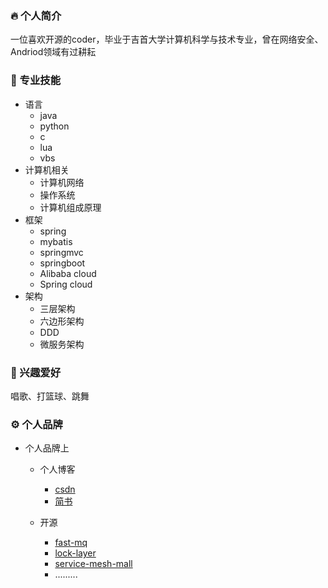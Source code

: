 ### 🔥 个人简介

一位喜欢开源的coder，毕业于吉首大学计算机科学与技术专业，曾在网络安全、Andriod领域有过耕耘

### 🤺 专业技能

- 语言
  - java
  - python
  - c
  - lua
  - vbs
- 计算机相关
  - 计算机网络
  - 操作系统
  - 计算机组成原理
- 框架
  - spring
  - mybatis
  - springmvc
  - springboot
  - Alibaba cloud
  - Spring cloud
- 架构
  - 三层架构
  - 六边形架构
  - DDD
  - 微服务架构

### 🌟 兴趣爱好

唱歌、打篮球、跳舞

### ⚙️ 个人品牌

- 个人品牌上

  - 个人博客 
    - [csdn ](https://blog.csdn.net/a_ittle_pan?spm=1011.2415.3001.5343)
    - [简书 ](https://www.jianshu.com/u/941b7a4a3935)


  - 开源
    - [fast-mq](https://github.com/DisasterCamp/fast-mq)
    - [lock-layer](https://github.com/DisasterCamp/lock-layer)
    - [service-mesh-mall](https://gitee.com/disaster_-camp/service-mesh-mall)
    - .........



